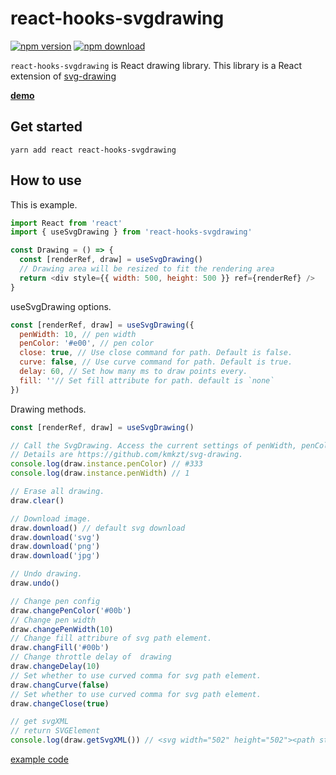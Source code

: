 # react-hooks-svgdrawing

[![npm version](https://badge.fury.io/js/react-hooks-svgdrawing.svg)](https://www.npmjs.com/package/react-hooks-svgdrawing) [![npm download](https://img.shields.io/npm/dt/react-hooks-svgdrawing.svg)](https://www.npmjs.com/package/react-hooks-svgdrawing)

`react-hooks-svgdrawing` is React drawing library. This library is a React extension of [svg-drawing](https://github.com/kmkzt/svg-drawing)

**[demo](https://kmkzt.github.io/react-hooks-svgdrawing/)**

## Get started

```shell
yarn add react react-hooks-svgdrawing
```

## How to use

This is example.

```javascript
import React from 'react'
import { useSvgDrawing } from 'react-hooks-svgdrawing'

const Drawing = () => {
  const [renderRef, draw] = useSvgDrawing()
  // Drawing area will be resized to fit the rendering area
  return <div style={{ width: 500, height: 500 }} ref={renderRef} />
}
```

useSvgDrawing options.

```javascript
const [renderRef, draw] = useSvgDrawing({
  penWidth: 10, // pen width
  penColor: '#e00', // pen color
  close: true, // Use close command for path. Default is false.
  curve: false, // Use curve command for path. Default is true.
  delay: 60, // Set how many ms to draw points every.
  fill: ''// Set fill attribute for path. default is `none`
})
```

Drawing methods.

```javascript
const [renderRef, draw] = useSvgDrawing()

// Call the SvgDrawing. Access the current settings of penWidth, penColor etc
// Details are https://github.com/kmkzt/svg-drawing.
console.log(draw.instance.penColor) // #333
console.log(draw.instance.penWidth) // 1

// Erase all drawing.
draw.clear()

// Download image.
draw.download() // default svg download
draw.download('svg')
draw.download('png')
draw.download('jpg')

// Undo drawing.
draw.undo()

// Change pen config
draw.changePenColor('#00b')
// Change pen width
draw.changePenWidth(10)
// Change fill attribure of svg path element.
draw.changFill('#00b')
// Change throttle delay of  drawing
draw.changeDelay(10)
// Set whether to use curved comma for svg path element.
draw.changCurve(false)
// Set whether to use curved comma for svg path element.
draw.changeClose(true)

// get svgXML
// return SVGElement
console.log(draw.getSvgXML()) // <svg width="502" height="502"><path stroke-width="3" stroke="#000" fill="none" stroke-linejoin="round" stroke-linecap="round" d="M 156.671875 284.7265625 C 156.671875 286.1465625 156.671875 287.89984375 156.671875 291.83984375  ...
```

[example code](src/example/)
